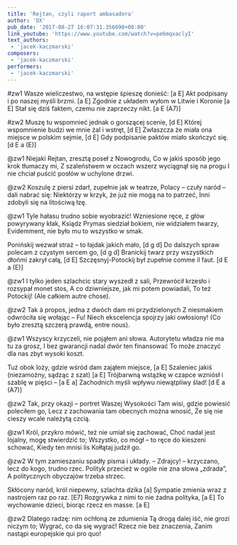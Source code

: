 ```yaml
---
title: 'Rejtan, czyli raport ambasadora'
author: 'DX'
pub_date: '2017-08-27 16:07:31.356690+00:00'
link_youtube: 'https://www.youtube.com/watch?v=pe6mqxaclyI'
text_authors:
 - 'jacek-kaczmarski'
composers:
 - 'jacek-kaczmarski'
performers:
 - 'jacek-kaczmarski'
---
```


#zw1
Wasze wieliczestwo, na wstępie śpieszę donieść: [a E]
Akt podpisany i po naszej myśli brzmi. [a E]
Zgodnie z układem wyłom w Litwie i Koronie [a E]
Stał się dziś faktem, czemu nie zaprzeczy nikt. [a E (A7)]

#zw2
Muszę tu wspomnieć jednak o gorszącej scenie, [d E]
Której wspomnienie budzi we mnie żal i wstręt, [d E]
Zwłaszcza że miała ona miejsce w polskim sejmie, [d E]
Gdy podpisanie paktów miało skończyć się. [d E a (E)]

@zw1
Niejaki Rejtan, zresztą poseł z Nowogrodu,
Co w jakiś sposób jego krok tłumaczy mi,
Z szaleństwem w oczach wszerz wyciągnął się na progu
I nie chciał puścić posłów w uchylone drzwi.

@zw2
Koszulę z piersi zdarł, zupełnie jak w teatrze,
Polacy – czuły naród – dali nabrać się:
Niektórzy w krzyk, że już nie mogą na to patrzeć,
Inni zdobyli się na litościwą łzę.

@zw1
Tyle hałasu trudno sobie wyobrazić!
Wzniesione ręce, z głów powyrywany kłak,
Ksiądz Prymas siedział bokiem, nie widziałem twarzy,
Evidemment, nie było mu to wszystko w smak.

Ponińskij wezwał straż – to łajdak jakich mało, [d g d]
Do dalszych spraw polecam z czystym sercem go, [d g d]
Branickij twarz przy wszystkich dłońmi zakrył całą, [d E]
Szczęsnyj-Potockij był zupełnie comme il faut. [d E a (E)]

@zw1
I tylko jeden szlachcic stary wyszedł z sali,
Przewrócił krzesło i rozsypał monet stos,
A co dziwniejsze, jak mi potem powiadali,
To też Potockij! (Ale całkiem autre chose).

@zw2
Tak à propos, jedna z dwóch dam mi przydzielonych
Z niesmakiem odwróciła się wołając – Fu!
Niech ekscelencja spojrzy jaki owłosiony!
(Co było zresztą szczerą prawdą, entre nous).

@zw1
Wszyscy krzyczeli, nie pojąłem ani słowa.
Autorytetu władza nie ma tu za grosz,
I bez gwarancji nadal dwór ten finansować
To może znaczyć dla nas zbyt wysoki koszt.

Tuż obok loży, gdzie wśród dam zająłem miejsce, [a E]
Szaleniec jakiś (niezamożny, sądząc z szat) [a E]
Trójbarwną wstążkę w czapce wzniósł i szablę w pięści – [a E a]
Zachodnich myśli wpływu niewątpliwy ślad! [d E a (A7)]

@zw2
Tak, przy okazji – portret Waszej Wysokości 
Tam wisi, gdzie powiesić poleciłem go,
Lecz z zachowania tam obecnych można wnosić,
Że się nie cieszy wcale należytą czcią.

@zw1
Król, przykro mówić, też nie umiał się zachować,
Choć nadal jest lojalny, mogę stwierdzić to;
Wszystko, co mógł – to ręce do kieszeni schować,
Kiedy ten mnisi lis Kołłątaj judził go.

@zw2
W tym zamieszaniu spadły pisma i układy.
– Zdrajcy! – krzyczano, lecz do kogo, trudno rzec.
Polityk przecież w ogóle nie zna słowa „zdrada”,
A politycznych obyczajów trzeba strzec.

Skłócony naród, król niepewny, szlachta dzika [a]
Sympatie zmienia wraz z nastrojem raz po raz. [E7]
Rozgrywka z nimi to nie żadna polityka, [a E]
To wychowanie dzieci, biorąc rzecz en masse. [a E]

@zw2
Dlatego radzę: nim ochłoną ze zdumienia
Tą drogą dalej iść, nie grozi niczym to;
Wygrać, co da się wygrać! Rzecz nie bez znaczenia,
Zanim nastąpi europejskie qui pro quo!